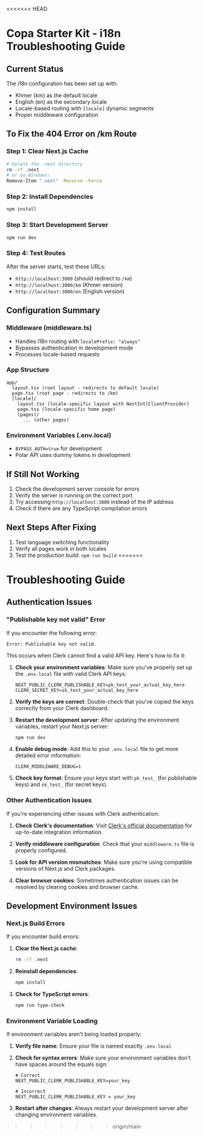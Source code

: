 <<<<<<< HEAD
# Copa Starter Kit - i18n Troubleshooting Guide

## Current Status

The i18n configuration has been set up with:

- Khmer (km) as the default locale
- English (en) as the secondary locale
- Locale-based routing with `[locale]` dynamic segments
- Proper middleware configuration

## To Fix the 404 Error on /km Route

### Step 1: Clear Next.js Cache

```bash
# Delete the .next directory
rm -rf .next
# or on Windows:
Remove-Item ".next" -Recurse -Force
```

### Step 2: Install Dependencies

```bash
npm install
```

### Step 3: Start Development Server

```bash
npm run dev
```

### Step 4: Test Routes

After the server starts, test these URLs:

- `http://localhost:3000` (should redirect to `/km`)
- `http://localhost:3000/km` (Khmer version)
- `http://localhost:3000/en` (English version)

## Configuration Summary

### Middleware (middleware.ts)

- Handles i18n routing with `localePrefix: "always"`
- Bypasses authentication in development mode
- Processes locale-based requests

### App Structure

```
app/
  layout.tsx (root layout - redirects to default locale)
  page.tsx (root page - redirects to /km)
  [locale]/
    layout.tsx (locale-specific layout with NextIntlClientProvider)
    page.tsx (locale-specific home page)
    (pages)/
      ... (other pages)
```

### Environment Variables (.env.local)

- `BYPASS_AUTH=true` for development
- Polar API uses dummy tokens in development

## If Still Not Working

1. Check the development server console for errors
2. Verify the server is running on the correct port
3. Try accessing `http://localhost:3000` instead of the IP address
4. Check if there are any TypeScript compilation errors

## Next Steps After Fixing

1. Test language switching functionality
2. Verify all pages work in both locales
3. Test the production build: `npm run build`
=======
# Troubleshooting Guide

## Authentication Issues

### "Publishable key not valid" Error

If you encounter the following error:

```
Error: Publishable key not valid.
```

This occurs when Clerk cannot find a valid API key. Here's how to fix it:

1. **Check your environment variables**: Make sure you've properly set up the `.env.local` file with valid Clerk API keys:

   ```
   NEXT_PUBLIC_CLERK_PUBLISHABLE_KEY=pk_test_your_actual_key_here
   CLERK_SECRET_KEY=sk_test_your_actual_key_here
   ```

2. **Verify the keys are correct**: Double-check that you've copied the keys correctly from your Clerk dashboard.

3. **Restart the development server**: After updating the environment variables, restart your Next.js server:

   ```bash
   npm run dev
   ```

4. **Enable debug mode**: Add this to your `.env.local` file to get more detailed error information:

   ```
   CLERK_MIDDLEWARE_DEBUG=1
   ```

5. **Check key format**: Ensure your keys start with `pk_test_` (for publishable keys) and `sk_test_` (for secret keys).

### Other Authentication Issues

If you're experiencing other issues with Clerk authentication:

1. **Check Clerk's documentation**: Visit [Clerk's official documentation](https://clerk.com/docs) for up-to-date integration information.

2. **Verify middleware configuration**: Check that your `middleware.ts` file is properly configured.

3. **Look for API version mismatches**: Make sure you're using compatible versions of Next.js and Clerk packages.

4. **Clear browser cookies**: Sometimes authentication issues can be resolved by clearing cookies and browser cache.

## Development Environment Issues

### Next.js Build Errors

If you encounter build errors:

1. **Clear the Next.js cache**:

   ```bash
   rm -rf .next
   ```

2. **Reinstall dependencies**:

   ```bash
   npm install
   ```

3. **Check for TypeScript errors**:
   ```bash
   npm run type-check
   ```

### Environment Variable Loading

If environment variables aren't being loaded properly:

1. **Verify file name**: Ensure your file is named exactly `.env.local`

2. **Check for syntax errors**: Make sure your environment variables don't have spaces around the equals sign:

   ```
   # Correct
   NEXT_PUBLIC_CLERK_PUBLISHABLE_KEY=your_key

   # Incorrect
   NEXT_PUBLIC_CLERK_PUBLISHABLE_KEY = your_key
   ```

3. **Restart after changes**: Always restart your development server after changing environment variables.
>>>>>>> origin/main
